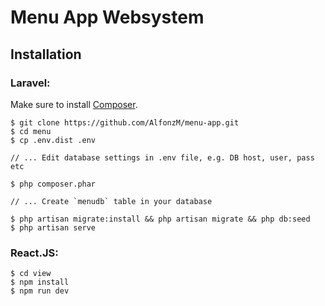 # Menu App Websystem

## Installation

### Laravel:

Make sure to install [Composer](https://getcomposer.org/download/).

```
$ git clone https://github.com/AlfonzM/menu-app.git
$ cd menu
$ cp .env.dist .env

// ... Edit database settings in .env file, e.g. DB host, user, pass etc

$ php composer.phar 

// ... Create `menudb` table in your database

$ php artisan migrate:install && php artisan migrate && php db:seed
$ php artisan serve
```

### React.JS:

```
$ cd view
$ npm install
$ npm run dev
```